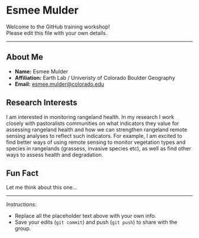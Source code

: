 # Esmee Mulder

Welcome to the GitHub training workshop!  
Please edit this file with your own details.

---

## About Me
- **Name:** Esmee Mulder  
- **Affiliation:** Earth Lab / Univeristy of Colorado Boulder Geography  
- **Email:** esmee.mulder@colorado.edu

## Research Interests
I am interested in monitoring rangeland health. In my research I work closely with pastoralists communities on what indicators they value for assessing rangeland health and how we can strengthen rangeland remote sensing analyses to reflect such indicators. For example, I am excited to find better ways of using remote sensing to monitor vegetation types and species in rangelands (grassess, invasive species etc), as well as find other ways to assess health and degradation.  

## Fun Fact
Let me think about this one...

---

*Instructions:*  
- Replace all the placeholder text above with your own info.  
- Save your edits (`git commit`) and push (`git push`) to share with the group.  
